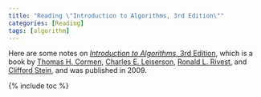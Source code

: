 ```yaml
---
title: "Reading \"Introduction to Algorithms, 3rd Edition\""
categories: [Reading]
tags: [algorithm]
---
```


Here are some notes on [*Introduction to Algorithms*, 3rd Edition](https://www.amazon.com/Introduction-Algorithms-3rd-MIT-Press/dp/0262033844), which is a book by [Thomas H. Cormen](https://www.cs.dartmouth.edu/~thc/), [Charles E. Leiserson](https://people.csail.mit.edu/cel/), [Ronald L. Rivest](https://people.csail.mit.edu/rivest/), and [Clifford Stein](http://www.columbia.edu/~cs2035/), and was published in 2009.

{% include toc %}
